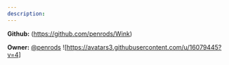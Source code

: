 ```yaml
---
description: 
---
```



**Github:** (https://github.com/penrods/Wink)

**Owner:** [@penrods](https://github.com/penrods) ![https://avatars3.githubusercontent.com/u/16079445?v=4]

